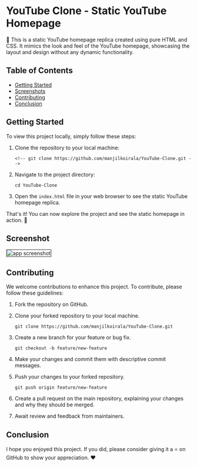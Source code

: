 # YouTube Clone - Static YouTube Homepage

🎥 This is a static YouTube homepage replica created using pure HTML and CSS. It mimics the look and feel of the YouTube homepage, showcasing the layout and design without any dynamic functionality.

## Table of Contents

- [Getting Started](#getting-started)
- [Screenshots](#screenshots)
- [Contributing](#contributing)
- [Conclusion](#conclusion)

## Getting Started

To view this project locally, simply follow these steps:

1. Clone the repository to your local machine:

   ```shell
   <!-- git clone https://github.com/manjilkoirala/YouTube-Clone.git -->
   ```

2. Navigate to the project directory:

   ```shell
   cd YouTube-Clone
   ```

3. Open the `index.html` file in your web browser to see the static YouTube homepage replica.

That's it! You can now explore the project and see the static homepage in action. 🚀

## Screenshot

<img src="" alt="app screenshot" style="border: 2px solid  gray;">

## Contributing

We welcome contributions to enhance this project. To contribute, please follow these guidelines:

1. Fork the repository on GitHub.

2. Clone your forked repository to your local machine.

   ```shell
   git clone https://github.com/manjilkoirala/YouTube-Clone.git
   ```

3. Create a new branch for your feature or bug fix.

   ```shell
   git checkout -b feature/new-feature
   ```

4. Make your changes and commit them with descriptive commit messages.

5. Push your changes to your forked repository.

   ```shell
   git push origin feature/new-feature
   ```

6. Create a pull request on the main repository, explaining your changes and why they should be merged.

7. Await review and feedback from maintainers.

## Conclusion

I hope you enjoyed this project. If you did, please consider giving it a ⭐️ on GitHub to show your appreciation. ❤️
